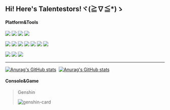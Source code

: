 ## Hi! Here's Talentestors!ヾ(≧∇≦*)ゝ

#### Platform&Tools

[![](https://img.shields.io/badge/Windows-11-4e9eee?style=flat-square&logo=windows&logoColor=ffffff)](https://www.microsoft.com/windows/windows-11)
[![](https://img.shields.io/badge/IDE-Visual%20Studio%20Code-blue?style=flat-square&logo=visual-studio-code&logoColor=ffffff)](https://code.visualstudio.com/)
[![](https://img.shields.io/badge/OS-Arch%20Linux-33aadd?style=flat-square&logo=arch-linux&logoColor=ffffff)](https://www.archlinux.org/)
[![](https://img.shields.io/badge/Linux-vim-57A143?style=flat-square&logo=Vim&logoColor=ffffff)](https://www.vim.org/)

[![](https://img.shields.io/badge/-HTML5-E34F26?style=flat-square&logo=html5&logoColor=white)](https://html.spec.whatwg.org/)
[![](https://img.shields.io/badge/-CSS3-1572B6?style=flat-square&logo=css3&logoColor=white)](https://www.w3.org/Style/CSS/)
[![](https://img.shields.io/badge/-JavaScript-f7e018?style=flat-square&logo=javascript&logoColor=white)](https://www.ecma-international.org/)
[![](https://img.shields.io/badge/-TypeScript-007acc?style=flat-square&logo=typescript&logoColor=white)](https://www.typescriptlang.org/)
[![](https://img.shields.io/badge/-Git-f05032?style=flat-square&logo=git&logoColor=white)](https://git-scm.com/)
[![](https://img.shields.io/badge/-Vue.js-4fc08d?style=flat-square&logo=vue.js&logoColor=ffffff)](https://vuejs.org/)
[![](https://img.shields.io/badge/-Node.js-43853d?style=flat-square&logo=node.js&logoColor=ffffff)](https://nodejs.org/)

[![](https://img.shields.io/badge/-C++-00599C?style=flat-square&logo=cplusplus&logoColor=white)](https://cplusplus.com/)
[![](https://img.shields.io/badge/-Python-3776AB?style=flat-square&logo=Python&logoColor=white)](https://www.python.org/)
[![](https://img.shields.io/badge/-Linux-fcc624?style=flat-square&logo=linux&logoColor=white)](https://www.linuxfoundation.org/)

<hr/>

[![Anurag's GitHub stats](https://github-readme-stats.stazxr.cn/api?username=talentestors&show_icons=true&theme=radical)](https://github-readme-stats-lake-delta.vercel.app/api?username=talentestors&show_icons=true&theme=radical)&nbsp;
[![Anurag's GitHub stats](https://github-readme-stats.stazxr.cn/api/top-langs/?username=talentestors&show_icons=true&include_all_commits=true&theme=radical&layout=compact)](https://github-readme-stats-lake-delta.vercel.app/api/top-langs/?username=talentestors&show_icons=true&include_all_commits=true&theme=radical)

#### Console&Game

> Genshin
> 
> ![genshin-card](http://genshin-card.himiku.com/detail/rand/195834099.png)
